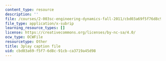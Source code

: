 ```yaml
---
content_type: resource
description: ''
file: /courses/2-003sc-engineering-dynamics-fall-2011/cbd03a69f5f76d8c91cbca3719a45d98_iMz0LiqjFmE.srt
file_type: application/x-subrip
learning_resource_types: []
license: https://creativecommons.org/licenses/by-nc-sa/4.0/
ocw_type: OCWFile
resourcetype: Other
title: 3play caption file
uid: cbd03a69-f5f7-6d8c-91cb-ca3719a45d98
---
```


